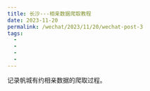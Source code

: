 ```yaml
---
title: 长沙---相亲数据爬取教程
date: 2023-11-20
permalink: /wechat/2023/11/20/wechat-post-3
tags:
  - 
  - 
  - 
  - 
---
```


记录帆城有约相亲数据的爬取过程。